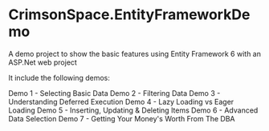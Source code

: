 # CrimsonSpace.EntityFrameworkDemo
A demo project to show the basic features using Entity Framework 6 with an ASP.Net web project

It include the following demos:

Demo 1 - Selecting Basic Data
Demo 2 - Filtering Data
Demo 3 - Understanding Deferred Execution
Demo 4 - Lazy Loading vs Eager Loading
Demo 5 - Inserting, Updating & Deleting Items
Demo 6 - Advanced Data Selection
Demo 7 - Getting Your Money's Worth From The DBA
